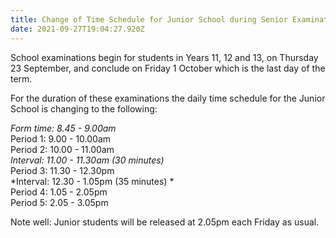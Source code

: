 ```yaml
---
title: Change of Time Schedule for Junior School during Senior Examinations
date: 2021-09-27T19:04:27.920Z
---
```

School examinations begin for students in Years 11, 12 and 13, on Thursday 23 September, and conclude on Friday 1 October which is the last day of the term.


For the duration of these examinations the daily time schedule for the Junior School is changing to the following: 

*Form time:	  8.45 -   9.00am*  
Period 1:	  9.00 - 10.00am  
Period 2:	10.00 - 11.00am  
*Interval:	11.00 - 11.30am (30 minutes)*  
Period 3:	11.30 - 12.30pm  
*Interval:	12.30 -   1.05pm (35 minutes) *  
Period 4:	  1.05 -   2.05pm  
Period 5:	  2.05 -   3.05pm  

Note well: Junior students will be released at 2.05pm each Friday as usual.
